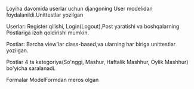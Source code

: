 Loyiha davomida userlar uchun djangoning User modelidan foydalanildi.Unittestlar yozilgan

Userlar: Register qilishi, Login(Logout),Post yaratishi va boshqalarning Postlariga izoh qoldirishi mumkin.

Postlar: Barcha view'lar class-based,va ularning har biriga unittestlar yozilgan.

Postlar 4 ta kategoriya(So'nggi, Mashur, Haftalik Mashhur, Oylik Mashhur)  bo'yicha saralanadi.

Formalar ModelFormdan meros olgan
